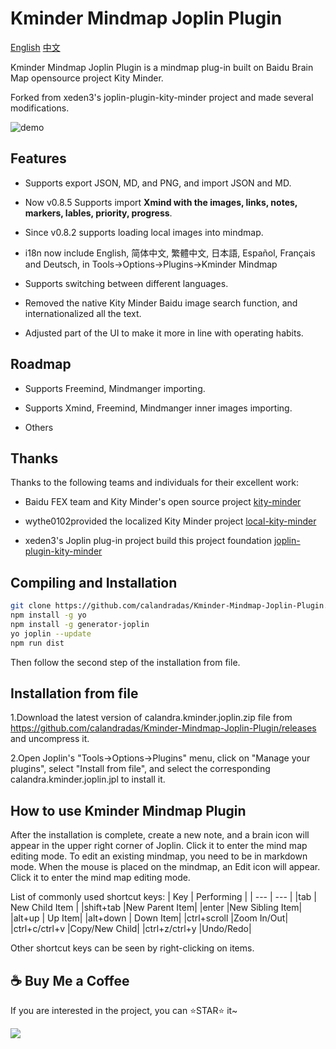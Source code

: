 # Kminder Mindmap Joplin Plugin

[English](#) [中文](https://github.com/calandradas/Kminder-Mindmap-Joplin-Plugin/blob/main/README_zh.md)

Kminder Mindmap Joplin Plugin is a mindmap plug-in built on Baidu Brain Map opensource project Kity Minder.

Forked from xeden3's joplin-plugin-kity-minder project and made several modifications.

![demo](demo.gif "demo")

## Features

* Supports export JSON, MD, and PNG, and import JSON and MD.

* Now v0.8.5 Supports import **Xmind with the images, links, notes, markers, lables, priority, progress**.

* Since v0.8.2 supports loading local images into mindmap.

* i18n now include English, 简体中文, 繁體中文, 日本語, Español, Français and Deutsch, in Tools->Options->Plugins->Kminder Mindmap

* Supports switching between different languages.

* Removed the native Kity Minder Baidu image search function, and internationalized all the text. 

* Adjusted part of the UI to make it more in line with operating habits.

## Roadmap

* Supports Freemind, Mindmanger importing.

* Supports Xmind, Freemind, Mindmanger inner images importing.

* Others

## Thanks

Thanks to the following teams and individuals for their excellent work:

* Baidu FEX team and Kity Minder's open source project [kity-minder](https://github.com/fex-team/kityminder-editor.git)

* wythe0102provided the localized Kity Minder project [local-kity-minder](https://github.com/wythe0102/local-kity-minder)

* xeden3's Joplin plug-in project build this project foundation [joplin-plugin-kity-minder](https://github.com/xeden3/joplin-plugin-kity-minder)

## Compiling and Installation

```bash
git clone https://github.com/calandradas/Kminder-Mindmap-Joplin-Plugin.git
npm install -g yo
npm install -g generator-joplin
yo joplin --update
npm run dist
```

Then follow the second step of the installation from file.

## Installation from file

1.Download the latest version of calandra.kminder.joplin.zip file from https://github.com/calandradas/Kminder-Mindmap-Joplin-Plugin/releases and uncompress it.

2.Open Joplin's "Tools->Options->Plugins" menu, click on "Manage your plugins", select "Install from file", and select the corresponding calandra.kminder.joplin.jpl to install it.

## How to use Kminder Mindmap Plugin

After the installation is complete, create a new note, and a brain icon will appear in the upper right corner of Joplin. Click it to enter the mind map editing mode. To edit an existing mindmap, you need to be in markdown mode. When the mouse is placed on the mindmap, an Edit icon will appear. Click it to enter the mind map editing mode.

List of commonly used shortcut keys:
|   Key  |  Performing   |
| --- | --- |
|tab  | New Child Item  |
|shift+tab |New Parent Item|
|enter |New Sibling Item|
|alt+up  | Up Item|
|alt+down  | Down Item|
|ctrl+scroll |Zoom In/Out|
|ctrl+c/ctrl+v |Copy/New Child|
|ctrl+z/ctrl+y |Undo/Redo|

Other shortcut keys can be seen by right-clicking on items.

## ☕️ Buy Me a Coffee

If you are interested in the project, you can ⭐STAR️⭐️ it~

<a href="https://www.buymeacoffee.com/calandradu5" target="_blank"><img src="https://img.buymeacoffee.com/button-api/?text=Buy me a coffee&emoji=&slug=markmind&button_colour=FFDD00&font_colour=000000&font_family=Cookie&outline_colour=000000&coffee_colour=ffffff" target="_blank" ></a>
